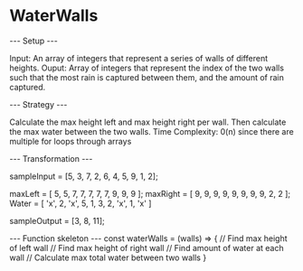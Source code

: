 # WaterWalls

--- Setup ---

  Input: An array of integers that represent a series of walls of different heights. 
  Ouput: Array of integers that represent the index of the two walls such that the most rain is captured between them, and the amount of rain captured. 

--- Strategy ---  

Calculate the max height left and max height right per wall. Then calculate the max water between the two walls.
Time Complexity: 0(n) since there are multiple for loops through arrays 

--- Transformation ---

  sampleInput = [5, 3, 7, 2, 6, 4, 5, 9, 1, 2];

  maxLeft = [ 5, 5, 7, 7, 7, 7, 7, 9, 9, 9 ];
  maxRight = [ 9, 9, 9, 9, 9, 9, 9, 9, 2, 2 ];
  Water  = [ 'x', 2, 'x', 5, 1, 3, 2, 'x', 1, 'x' ]

  sampleOutput = [3, 8, 11];

--- Function skeleton ---
const waterWalls = (walls) => {
  // Find max height of left wall
  // Find max height of right wall
  // Find amount of water at each wall
  // Calculate max total water between two walls
}
